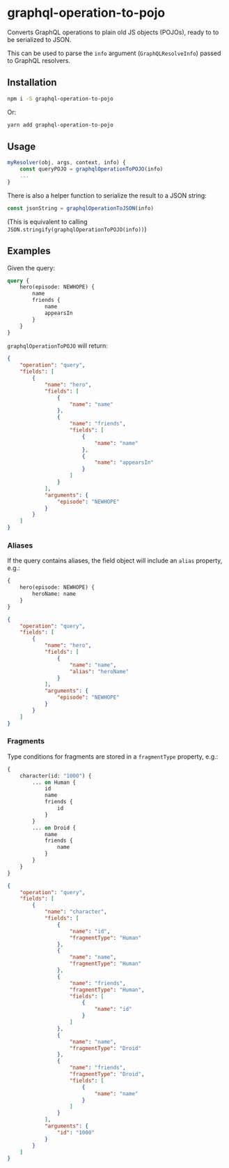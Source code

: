 # graphql-operation-to-pojo

Converts GraphQL operations to plain old JS objects (POJOs), ready to to be serialized to JSON.

This can be used to parse the `info` argument (`GraphQLResolveInfo`) passed to GraphQL resolvers.

## Installation

```bash
npm i -S graphql-operation-to-pojo
```

Or:

```bash
yarn add graphql-operation-to-pojo
```

## Usage

```js
myResolver(obj, args, context, info) {
    const queryPOJO = graphqlOperationToPOJO(info)
    ...
}
```

There is also a helper function to serialize the result to a JSON string:

```js
const jsonString = graphqlOperationToJSON(info)
```

(This is equivalent to calling `JSON.stringify(graphqlOperationToPOJO(info))`)

## Examples

Given the query:

```graphql
query {
    hero(episode: NEWHOPE) {
        name
        friends {
            name
            appearsIn
        }
    }
}
```

`graphqlOperationToPOJO` will return:

```json
{
    "operation": "query",
    "fields": [
        {
            "name": "hero",
            "fields": [
                {
                    "name": "name"
                },
                {
                    "name": "friends",
                    "fields": [
                        {
                            "name": "name"
                        },
                        {
                            "name": "appearsIn"
                        }
                    ]
                }
            ],
            "arguments": {
                "episode": "NEWHOPE"
            }
        }
    ]
}
```

### Aliases

If the query contains aliases, the field object will include an `alias` property, e.g.:

```graphql
{
    hero(episode: NEWHOPE) {
        heroName: name
    }
}
```

```json
{
    "operation": "query",
    "fields": [
        {
            "name": "hero",
            "fields": [
                {
                    "name": "name",
                    "alias": "heroName"
                }
            ],
            "arguments": {
                "episode": "NEWHOPE"
            }
        }
    ]
}
```

### Fragments

Type conditions for fragments are stored in a `fragmentType` property, e.g.:

```graphql
{
    character(id: "1000") {
        ... on Human {
            id
            name
            friends {
                id
            }
        }
        ... on Droid {
            name
            friends {
                name
            }
        }
    }
}
```

```json
{
    "operation": "query",
    "fields": [
        {
            "name": "character",
            "fields": [
                {
                    "name": "id",
                    "fragmentType": "Human"
                },
                {
                    "name": "name",
                    "fragmentType": "Human"
                },
                {
                    "name": "friends",
                    "fragmentType": "Human",
                    "fields": [
                        {
                            "name": "id"
                        }
                    ]
                },
                {
                    "name": "name",
                    "fragmentType": "Droid"
                },
                {
                    "name": "friends",
                    "fragmentType": "Droid",
                    "fields": [
                        {
                            "name": "name"
                        }
                    ]
                }
            ],
            "arguments": {
                "id": "1000"
            }
        }
    ]
}
```
